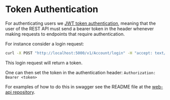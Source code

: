 # Token Authentication

For authenticating users we [JWT token authentication](https://jwt.io), meaning that the user of the REST API must send a bearer token in the header whenever making requests to endpoints that require authentication.

For instance consider a login request:

```Bash
curl -X POST "http://localhost:5000/v1/Account/login" -H "accept: text/plain" -H "Content-Type: application/json-patch+json" -d "{ \"username\": \"<yourUserName>\", \"password\": \"<youPassword>\"}"
```
This login request will return a token.

One can then set the token in the authentication header: ```Authorization: Bearer <token>```

For examples of how to do this in swagger see the README file at the [web-api repository](https://github.com/aau-giraf/web-api).